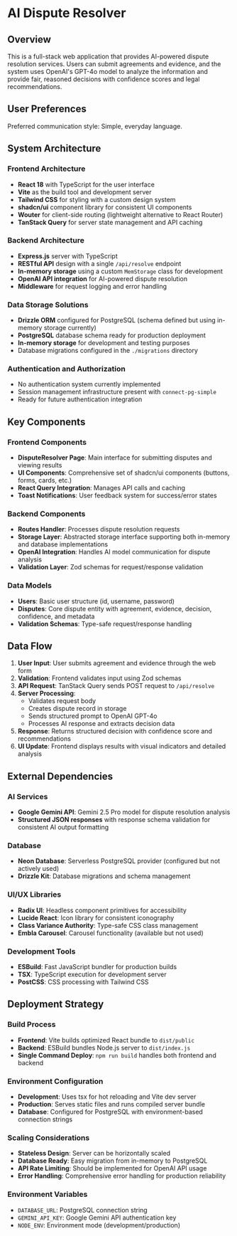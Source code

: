 # AI Dispute Resolver

## Overview

This is a full-stack web application that provides AI-powered dispute resolution services. Users can submit agreements and evidence, and the system uses OpenAI's GPT-4o model to analyze the information and provide fair, reasoned decisions with confidence scores and legal recommendations.

## User Preferences

Preferred communication style: Simple, everyday language.

## System Architecture

### Frontend Architecture
- **React 18** with TypeScript for the user interface
- **Vite** as the build tool and development server
- **Tailwind CSS** for styling with a custom design system
- **shadcn/ui** component library for consistent UI components
- **Wouter** for client-side routing (lightweight alternative to React Router)
- **TanStack Query** for server state management and API caching

### Backend Architecture
- **Express.js** server with TypeScript
- **RESTful API** design with a single `/api/resolve` endpoint
- **In-memory storage** using a custom `MemStorage` class for development
- **OpenAI API integration** for AI-powered dispute resolution
- **Middleware** for request logging and error handling

### Data Storage Solutions
- **Drizzle ORM** configured for PostgreSQL (schema defined but using in-memory storage currently)
- **PostgreSQL** database schema ready for production deployment
- **In-memory storage** for development and testing purposes
- Database migrations configured in the `./migrations` directory

### Authentication and Authorization
- No authentication system currently implemented
- Session management infrastructure present with `connect-pg-simple`
- Ready for future authentication integration

## Key Components

### Frontend Components
- **DisputeResolver Page**: Main interface for submitting disputes and viewing results
- **UI Components**: Comprehensive set of shadcn/ui components (buttons, forms, cards, etc.)
- **React Query Integration**: Manages API calls and caching
- **Toast Notifications**: User feedback system for success/error states

### Backend Components
- **Routes Handler**: Processes dispute resolution requests
- **Storage Layer**: Abstracted storage interface supporting both in-memory and database implementations
- **OpenAI Integration**: Handles AI model communication for dispute analysis
- **Validation Layer**: Zod schemas for request/response validation

### Data Models
- **Users**: Basic user structure (id, username, password)
- **Disputes**: Core dispute entity with agreement, evidence, decision, confidence, and metadata
- **Validation Schemas**: Type-safe request/response handling

## Data Flow

1. **User Input**: User submits agreement and evidence through the web form
2. **Validation**: Frontend validates input using Zod schemas
3. **API Request**: TanStack Query sends POST request to `/api/resolve`
4. **Server Processing**: 
   - Validates request body
   - Creates dispute record in storage
   - Sends structured prompt to OpenAI GPT-4o
   - Processes AI response and extracts decision data
5. **Response**: Returns structured decision with confidence score and recommendations
6. **UI Update**: Frontend displays results with visual indicators and detailed analysis

## External Dependencies

### AI Services
- **Google Gemini API**: Gemini 2.5 Pro model for dispute resolution analysis  
- **Structured JSON responses** with response schema validation for consistent AI output formatting

### Database
- **Neon Database**: Serverless PostgreSQL provider (configured but not actively used)
- **Drizzle Kit**: Database migrations and schema management

### UI/UX Libraries
- **Radix UI**: Headless component primitives for accessibility
- **Lucide React**: Icon library for consistent iconography
- **Class Variance Authority**: Type-safe CSS class management
- **Embla Carousel**: Carousel functionality (available but not used)

### Development Tools
- **ESBuild**: Fast JavaScript bundler for production builds
- **TSX**: TypeScript execution for development server
- **PostCSS**: CSS processing with Tailwind CSS

## Deployment Strategy

### Build Process
- **Frontend**: Vite builds optimized React bundle to `dist/public`
- **Backend**: ESBuild bundles Node.js server to `dist/index.js`
- **Single Command Deploy**: `npm run build` handles both frontend and backend

### Environment Configuration
- **Development**: Uses tsx for hot reloading and Vite dev server
- **Production**: Serves static files and runs compiled server bundle
- **Database**: Configured for PostgreSQL with environment-based connection strings

### Scaling Considerations
- **Stateless Design**: Server can be horizontally scaled
- **Database Ready**: Easy migration from in-memory to PostgreSQL
- **API Rate Limiting**: Should be implemented for OpenAI API usage
- **Error Handling**: Comprehensive error handling for production reliability

### Environment Variables
- `DATABASE_URL`: PostgreSQL connection string
- `GEMINI_API_KEY`: Google Gemini API authentication key
- `NODE_ENV`: Environment mode (development/production)